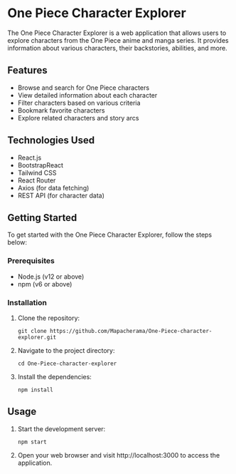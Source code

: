 # One Piece Character Explorer

The One Piece Character Explorer is a web application that allows users to explore characters from the One Piece anime and manga series. It provides information about various characters, their backstories, abilities, and more.

## Features

- Browse and search for One Piece characters
- View detailed information about each character
- Filter characters based on various criteria
- Bookmark favorite characters
- Explore related characters and story arcs

## Technologies Used

- React.js
- BootstrapReact
- Tailwind CSS
- React Router
- Axios (for data fetching)
- REST API (for character data)

## Getting Started

To get started with the One Piece Character Explorer, follow the steps below:

### Prerequisites

- Node.js (v12 or above)
- npm (v6 or above)

### Installation

1. Clone the repository:

   ```shell
   git clone https://github.com/Mapacherama/One-Piece-character-explorer.git
2. Navigate to the project directory:

   ```
   cd One-Piece-character-explorer
3. Install the dependencies:

   ```
   npm install
## Usage

1. Start the development server:

   ```
   npm start
2. Open your web browser and visit http://localhost:3000 to access the application.
